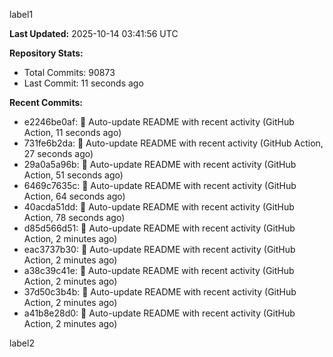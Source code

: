 
label1 
<!-- ACTIVITY_START -->
**Last Updated:** 2025-10-14 03:41:56 UTC

**Repository Stats:**
- Total Commits: 90873
- Last Commit: 11 seconds ago

**Recent Commits:**
- e2246be0af: 🤖 Auto-update README with recent activity (GitHub Action, 11 seconds ago)
- 731fe6b2da: 🤖 Auto-update README with recent activity (GitHub Action, 27 seconds ago)
- 29a0a5a96b: 🤖 Auto-update README with recent activity (GitHub Action, 51 seconds ago)
- 6469c7635c: 🤖 Auto-update README with recent activity (GitHub Action, 64 seconds ago)
- 40acda51dd: 🤖 Auto-update README with recent activity (GitHub Action, 78 seconds ago)
- d85d566d51: 🤖 Auto-update README with recent activity (GitHub Action, 2 minutes ago)
- eac3737b30: 🤖 Auto-update README with recent activity (GitHub Action, 2 minutes ago)
- a38c39c41e: 🤖 Auto-update README with recent activity (GitHub Action, 2 minutes ago)
- 37d50c3b4b: 🤖 Auto-update README with recent activity (GitHub Action, 2 minutes ago)
- a41b8e28d0: 🤖 Auto-update README with recent activity (GitHub Action, 2 minutes ago)
<!-- ACTIVITY_END -->

label2

